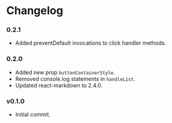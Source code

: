 # Changelog

### 0.2.1

 * Added preventDefault invocations to click handler methods.

### 0.2.0

 * Added new prop ```buttonContainerStyle```.
 * Removed console.log statements in ```handleList```.
 * Updated react-markdown to 2.4.0.

### v0.1.0

 * Initial commit.
